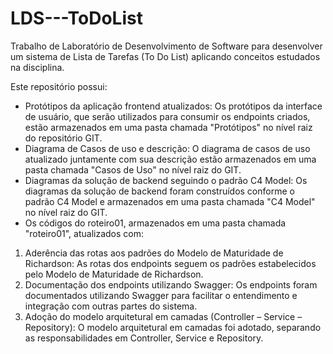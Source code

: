 # LDS---ToDoList
Trabalho de Laboratório de Desenvolvimento de Software para desenvolver um sistema de Lista de Tarefas (To Do List) aplicando conceitos estudados na disciplina.

Este repositório possui:
* Protótipos da aplicação frontend atualizados: Os protótipos da interface de usuário, que serão utilizados para consumir os endpoints criados, estão armazenados em uma pasta chamada "Protótipos" no nível raiz do repositório GIT.
* Diagrama de Casos de uso e descrição: O diagrama de casos de uso atualizado juntamente com sua descrição estão armazenados em uma pasta chamada "Casos de Uso" no nível raiz do GIT.
* Diagramas da solução de backend seguindo o padrão C4 Model: Os diagramas da solução de backend foram construídos conforme o padrão C4 Model e armazenados em uma pasta chamada "C4 Model" no nível raiz do GIT.
* Os códigos do roteiro01, armazenados em uma pasta chamada "roteiro01", atualizados com:
1) Aderência das rotas aos padrões do Modelo de Maturidade de Richardson: As rotas dos endpoints seguem os padrões estabelecidos pelo Modelo de Maturidade de Richardson.
2) Documentação dos endpoints utilizando Swagger: Os endpoints foram documentados utilizando Swagger para facilitar o entendimento e integração com outras partes do sistema.
3) Adoção do modelo arquitetural em camadas (Controller – Service – Repository): O modelo arquitetural em camadas foi adotado, separando as responsabilidades em Controller, Service e Repository.
